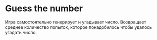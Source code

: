 # Guess the number
Игра самостоятельно генерирует и угадывает число. 
Возвращает среднее количество попыток, которое понадобилось чтобы удалось угадать число.
